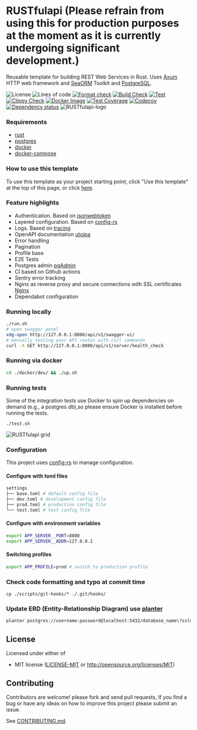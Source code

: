 # RUSTfulapi (Please refrain from using this for production purposes at the moment as it is currently undergoing significant development.)
Reusable template for building REST Web Services in Rust. Uses [Axum](https://github.com/tokio-rs/axum) HTTP web framework and [SeaORM](https://github.com/SeaQL/sea-orm) Toolkit and [PostgreSQL](https://www.postgresql.org/).

![License](https://img.shields.io/github/license/robatipoor/rustfulapi)
![Lines of code](https://img.shields.io/tokei/lines/github/robatipoor/rustfulapi)
[![Format check](https://github.com/robatipoor/rustfulapi/actions/workflows/format.yml/badge.svg)](https://github.com/robatipoor/rustfulapi/actions/workflows/format.yml)
[![Build Check](https://github.com/robatipoor/rustfulapi/actions/workflows/check.yml/badge.svg)](https://github.com/robatipoor/rustfulapi/actions/workflows/check.yml)
[![Test](https://github.com/robatipoor/rustfulapi/actions/workflows/test.yml/badge.svg)](https://github.com/robatipoor/rustfulapi/actions/workflows/test.yml)
[![Clippy Check](https://github.com/robatipoor/rustfulapi/actions/workflows/clippy.yml/badge.svg)](https://github.com/robatipoor/rustfulapi/actions/workflows/clippy.yml)
[![Docker Image](https://github.com/robatipoor/rustfulapi/actions/workflows/build.yml/badge.svg)](https://github.com/robatipoor/rustfulapi/actions/workflows/build.yml)
[![Test Coverage](https://github.com/robatipoor/rustfulapi/actions/workflows/coverage.yml/badge.svg)](https://github.com/robatipoor/rustfulapi/actions/workflows/coverage.yml)
[![Codecov](https://codecov.io/gh/robatipoor/rustfulapi/branch/main/graph/badge.svg?token=BIMUKRJPE7)](https://codecov.io/gh/robatipoor/rustfulapi)
[![Dependency status](https://deps.rs/repo/github/robatipoor/rustfulapi/status.svg)](https://deps.rs/repo/github/robatipoor/rustfulapi)
![RUSTfulapi-logo](/static/images/logo.jpg)
### Requirements

- [rust](https://www.rust-lang.org/tools/install)
- [postgres](https://www.postgresql.org/)
- [docker](https://www.docker.com/)
- [docker-compose](https://docs.docker.com/compose/)

### How to use this template

To use this template as your project starting point, click "Use this template" at the top of this page, or click [here](https://github.com/robatipoor/rustfulapi/generate).

### Feature highlights

* Authentication. Based on [jsonwebtoken](https://github.com/Keats/jsonwebtoken)
* Layered configuration. Based on [config-rs](https://github.com/mehcode/config-rs)
* Logs. Based on [tracing](https://github.com/tokio-rs/tracing)
* OpenAPI documentation [utoipa](https://github.com/juhaku/utoipa)
* Error handling
* Pagination
* Profile base 
* E2E Tests
* Postgres admin [pgAdmin](https://www.pgadmin.org/)
* CI based on Github actions
* Sentry error tracking
* Nginx as reverse proxy and secure connections with SSL certificates [Nginx](https://www.nginx.com/)
* Dependabot configuration

### Running locally

```bash
./run.sh
# open swagger panel
xdg-open http://127.0.0.1:8080/api/v1/swagger-ui/
# manually testing your API routes with curl commands
curl -X GET http://127.0.0.1:8080/api/v1/server/health_check
```
### Running via docker

```bash
cd ./docker/dev/ && ./up.sh
```
### Running tests
Some of the integration tests use Docker to spin up dependencies on demand (e.g., a postgres db),so please ensure Docker is installed before running the tests.
```
./test.sh
```
![RUSTfulapi grid](https://codecov.io/gh/robatipoor/rustfulapi/branch/main/graphs/tree.svg?token=BIMUKRJPE7)
### Configuration
This project uses [config-rs](https://github.com/mehcode/config-rs) to manage configuration.
#### Configure with toml files
```bash
settings
├── base.toml # default config file 
├── dev.toml # development config file 
├── prod.toml # production config file
└── test.toml # test config file

```
#### Configure with environment variables
```bash
export APP_SERVER__PORT=8080
export APP_SERVER__ADDR=127.0.0.1
```
#### Switching profiles
```bash
export APP_PROFILE=prod # switch to production profile
```
### Check code formatting and typo at commit time
```
cp ./scripts/git-hooks/* ./.git/hooks/
```
### Update ERD (Entity-Relationship Diagram) use [planter](https://github.com/achiku/planter)
```bash
planter postgres://username:password@localhost:5432/database_name\?sslmode=disable -o docs/schema.puml
```
## License

Licensed under either of

 * MIT license
   ([LICENSE-MIT](LICENSE) or http://opensource.org/licenses/MIT)

## Contributing

Contributors are welcome! please fork and send pull requests, If you find a bug
or have any ideas on how to improve this project please submit an issue.

See [CONTRIBUTING.md](CONTRIBUTING.md).
